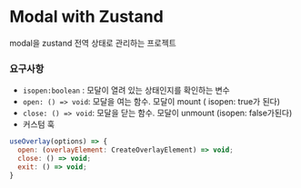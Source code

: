 # Modal with Zustand

modal을 zustand 전역 상태로 관리하는 프로젝트



### 요구사항

- `isopen:boolean` : 모달이 열려 있는 상태인지를 확인하는 변수
- `open: () => void`: 모달을 여는 함수. 모달이 mount ( isopen: true가 된다)
- `close: () => void`: 모달을 닫는 함수. 모달이 unmount (isopen: false가된다)
- 커스텀 훅

```javascript
useOverlay(options) => {
  open: (overlayElement: CreateOverlayElement) => void;
  close: () => void;
  exit: () => void;
}
```

